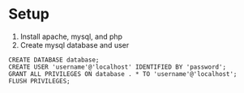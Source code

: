 # Setup

1. Install apache, mysql, and php 
2. Create mysql database and user

```
CREATE DATABASE database;
CREATE USER 'username'@'localhost' IDENTIFIED BY 'password';
GRANT ALL PRIVILEGES ON database . * TO 'username'@'localhost';
FLUSH PRIVILEGES;
```


